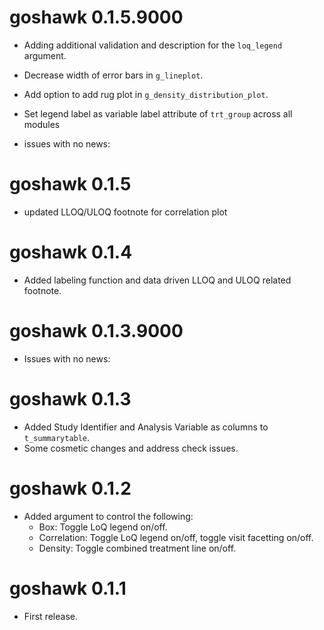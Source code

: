 # goshawk 0.1.5.9000

* Adding additional validation and description for the `loq_legend` argument.
* Decrease width of error bars in `g_lineplot`.
* Add option to add rug plot in `g_density_distribution_plot`.
* Set legend label as variable label attribute of `trt_group` across all modules

* issues with no news:

# goshawk 0.1.5

* updated LLOQ/ULOQ footnote for correlation plot

# goshawk 0.1.4

* Added labeling function and data driven LLOQ and ULOQ related footnote.

# goshawk 0.1.3.9000

* Issues with no news:

# goshawk 0.1.3

* Added Study Identifier and Analysis Variable as columns to `t_summarytable`.
* Some cosmetic changes and address check issues.

# goshawk 0.1.2

* Added argument to control the following:
  - Box: Toggle LoQ legend on/off.
  - Correlation: Toggle LoQ legend on/off, toggle visit facetting on/off.
  - Density: Toggle combined treatment line on/off.

# goshawk 0.1.1

* First release.